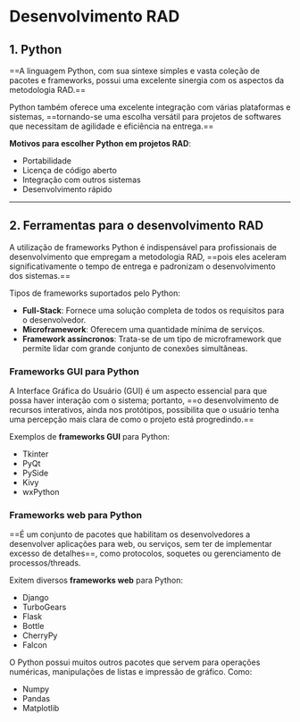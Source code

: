 # **Desenvolvimento RAD**

## 1. Python

==A linguagem Python, com sua sintexe simples e vasta coleção de pacotes e frameworks, possui uma excelente sinergia com os aspectos da metodologia RAD.==

Python também oferece uma excelente integração com várias plataformas e sistemas, ==tornando-se uma escolha versátil para projetos de softwares que necessitam de agilidade e eficiência na entrega.==

**Motivos para escolher Python em projetos RAD**:

- Portabilidade
- Licença de código aberto
- Integração com outros sistemas
- Desenvolvimento rápido

---
## 2. Ferramentas para o desenvolvimento RAD

A utilização de frameworks Python é indispensável para profissionais de desenvolvimento que empregam a metodologia RAD, ==pois eles aceleram significativamente o tempo de entrega e padronizam o desenvolvimento dos sistemas.==

Tipos de frameworks suportados pelo Python:

- **Full-Stack**: Fornece uma solução completa de todos os requisitos para o desenvolvedor.
- **Microframework**: Oferecem uma quantidade mínima de serviços.
- **Framework assíncronos**: Trata-se de um tipo de microframework que permite lidar com grande conjunto de conexões simultâneas.

### Frameworks GUI para Python

A Interface Gráfica do Usuário (GUI) é um aspecto essencial para que possa haver interação com o sistema; portanto, ==o desenvolvimento de recursos interativos, ainda nos protótipos, possibilita que o usuário tenha uma percepção mais clara de como o projeto está progredindo.==

Exemplos de **frameworks GUI** para Python:

- Tkinter
- PyQt
- PySide
- Kivy
- wxPython

### Frameworks web para Python

==É um conjunto de pacotes que habilitam os desenvolvedores a desenvolver aplicações para web, ou serviços, sem ter de implementar excesso de detalhes==, como protocolos, soquetes ou gerenciamento de processos/threads.

Exitem diversos **frameworks web** para Python:

- Django
- TurboGears
- Flask
- Bottle
- CherryPy
- Falcon

O Python possui muitos outros pacotes que servem para operações numéricas, manipulações de listas e impressão de gráfico. Como:

- Numpy
- Pandas
- Matplotlib